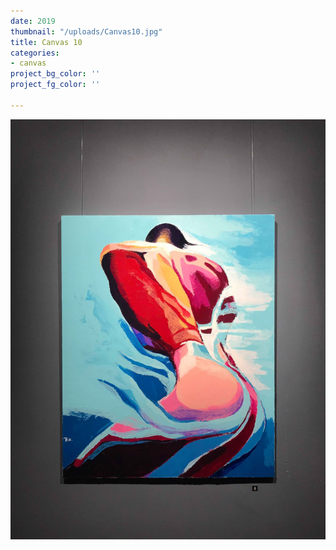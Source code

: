 ```yaml
---
date: 2019
thumbnail: "/uploads/Canvas10.jpg"
title: Canvas 10
categories:
- canvas
project_bg_color: ''
project_fg_color: ''

---
```

![](/uploads/Canvas10.jpg)